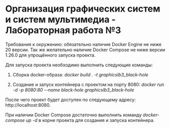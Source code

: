 # Организация графических систем и систем мультимедиа - Лабораторная работа №3

Требования к окружению: обязательно наличие Docker Engine не ниже 20 версии. Так же желательно наличие Docker Compose не ниже версии 1.26.0 для упрощённого запуска проекта.

Для запуска проекта необходимо выполнить следующие команды:
1. Сборка docker-образа:
*docker build . -t graphicslb3_black-hole*

2. Создание и запуск контейнера с проектом на порту 8080:
*docker run -d -p 8080:80 --name black-hole graphicslb3_black-hole*

После чего проект будет доступен по следующему адресу: http://localhost:8080.

При наличии Docker Compose достаточно выполнить команду *docker-compose up -d* в корне проекта для создания и запуска контейнера.
